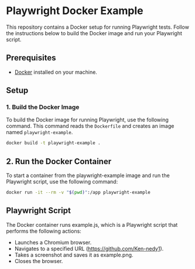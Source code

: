 # Playwright Docker Example

This repository contains a Docker setup for running Playwright tests. Follow the instructions below to build the Docker image and run your Playwright script.

## Prerequisites

- [Docker](https://www.docker.com/get-started) installed on your machine.

## Setup

### 1. Build the Docker Image

To build the Docker image for running Playwright, use the following command. This command reads the `Dockerfile` and creates an image named `playwright-example`.

```bash
docker build -t playwright-example .
```

## 2. Run the Docker Container
To start a container from the playwright-example image and run the Playwright script, use the following command:

```bash
docker run -it --rm -v "$(pwd)":/app playwright-example
```

## Playwright Script
The Docker container runs example.js, which is a Playwright script that performs the following actions:

 - Launches a Chromium browser.
 - Navigates to a specified URL (https://github.com/Ken-nedy1).
 - Takes a screenshot and saves it as example.png.
 - Closes the browser.
